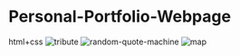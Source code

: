 # Personal-Portfolio-Webpage
html+css
![tribute](https://user-images.githubusercontent.com/110729657/184353317-e2214a24-14ea-4387-9025-f456dc9e09b1.jpg)
![random-quote-machine](https://user-images.githubusercontent.com/110729657/184353325-117ece2b-89b2-42d8-9829-65d2c828fc01.png)
![map](https://user-images.githubusercontent.com/110729657/184353336-89b09088-c2ab-4007-bf61-531fcebe29c3.jpg)
